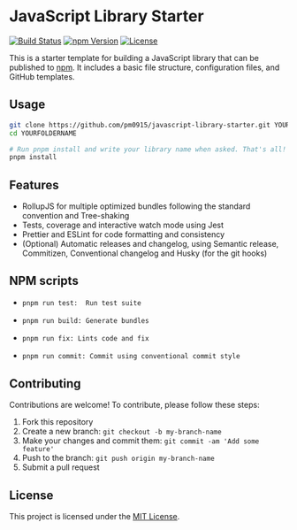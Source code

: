 # JavaScript Library Starter

[![Build Status](https://travis-ci.org/user/repository.svg?branch=master)](https://travis-ci.org/user/repository)
[![npm Version](https://img.shields.io/npm/v/my-lib.svg)](https://www.npmjs.com/package/my-lib)
[![License](https://img.shields.io/npm/l/my-lib.svg)](https://github.com/user/repository/blob/master/LICENSE)

This is a starter template for building a JavaScript library that can be published to [npm](https://www.npmjs.com/). It includes a basic file structure, configuration files, and GitHub templates.

## Usage

```bash
git clone https://github.com/pm0915/javascript-library-starter.git YOURFOLDERNAME
cd YOURFOLDERNAME

# Run pnpm install and write your library name when asked. That's all!
pnpm install
```
## Features
- RollupJS for multiple optimized bundles following the standard convention and Tree-shaking
- Tests, coverage and interactive watch mode using Jest
- Prettier and ESLint for code formatting and consistency
- (Optional) Automatic releases and changelog, using Semantic release, Commitizen, Conventional changelog and Husky (for the git hooks)

## NPM scripts
- ```bash
  pnpm run test:  Run test suite 
  ```

- ```bash
  pnpm run build: Generate bundles
  ```

- ```bash
  pnpm run fix: Lints code and fix
  ```

- ```bash
  pnpm run commit: Commit using conventional commit style
  ```

## Contributing

Contributions are welcome! To contribute, please follow these steps:

1. Fork this repository
2. Create a new branch: `git checkout -b my-branch-name`
3. Make your changes and commit them: `git commit -am 'Add some feature'`
4. Push to the branch: `git push origin my-branch-name`
5. Submit a pull request

## License

This project is licensed under the [MIT License](https://github.com/user/repository/blob/master/LICENSE).
